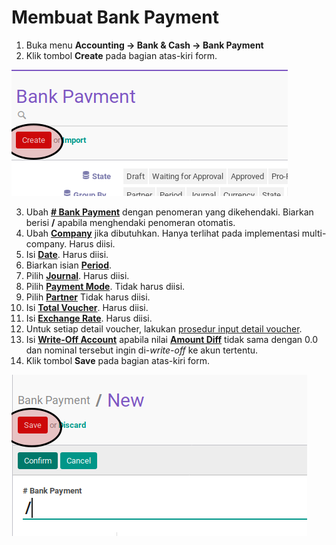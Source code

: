 # Membuat Bank Payment

1. Buka menu **Accounting -> Bank & Cash -> Bank Payment**
2. Klik tombol **Create** pada bagian atas-kiri form.

![](../../img/bank-payment/tombol-create.png)

3. Ubah **[# Bank Payment](./penjelasan.md#field-name)** dengan penomeran yang dikehendaki. Biarkan berisi **/**
apabila menghendaki penomeran otomatis.
4. Ubah **[Company](./penjelasan.md#field-company)** jika dibutuhkan. Hanya terlihat pada implementasi multi-company. Harus diisi.
5. Isi **[Date](./penjelasan.md#field-date)**. Harus diisi.
6. Biarkan isian **[Period](./penjelasan.md#field-period)**.
7. Pilih **[Journal](./penjelasan.md#field-journal)**. Harus diisi.
8. Pilih **[Payment Mode](./penjelasan.md#field-payment-mode)**. Tidak harus diisi.
9. Pilih **[Partner](./penjelasan.md#field-partner)** Tidak harus diisi.
10. Isi **[Total Voucher](./penjelasan.md#field-total-voucher)**. Harus diisi.
11. Isi **[Exchange Rate](./penjelasan.md#field-exchange-rate)**. Harus diisi.
12. Untuk setiap detail voucher, lakukan [prosedur input detail voucher](./membuat-detail.md).
13. <a name="langkah-13">Isi</a> **[Write-Off Account](./penjelasan.md#field-writeoff-account)** apabila nilai **[Amount Diff](./penjelasan.md#field-amount-diff)** tidak sama dengan 0.0 dan nominal tersebut ingin di-*write-off* ke akun tertentu.
14. Klik tombol **Save** pada bagian atas-kiri form.

![](../../img/bank-payment/tombol-save.png)
